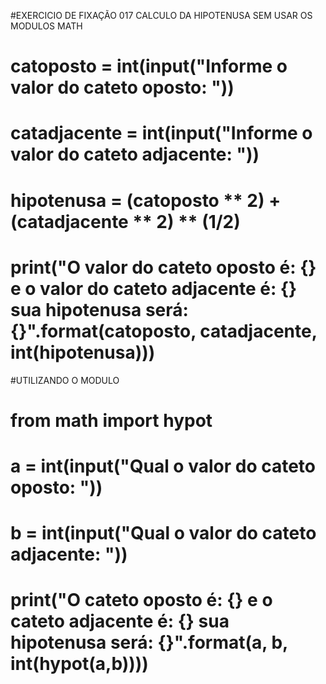 #EXERCICIO DE FIXAÇÃO 017 CALCULO DA HIPOTENUSA SEM USAR OS MODULOS MATH
# catoposto = int(input("Informe o valor do cateto oposto: "))
# catadjacente = int(input("Informe o valor do cateto adjacente: "))
# hipotenusa = (catoposto ** 2) + (catadjacente ** 2) ** (1/2)
# print("O valor do cateto oposto é: {} e o valor do cateto adjacente é: {} sua hipotenusa será: {}".format(catoposto, catadjacente, int(hipotenusa)))

#UTILIZANDO O MODULO 
# from math import hypot
# a = int(input("Qual o valor do cateto oposto: "))
# b = int(input("Qual o valor do cateto adjacente: "))
# print("O cateto oposto é: {} e o cateto adjacente é: {} sua hipotenusa será: {}".format(a, b, int(hypot(a,b))))

